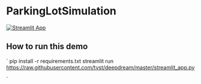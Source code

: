 # ParkingLotSimulation

[![Streamlit App](https://static.streamlit.io/badges/streamlit_badge_black_white.svg)](https://mdarfan357-parkinglotsimulation-streamlit-app-h85j7o.streamlit.app/)

## How to run this demo

`
pip install -r requirements.txt
streamlit run https://raw.githubusercontent.com/tvst/deepdream/master/streamlit_app.py

`
